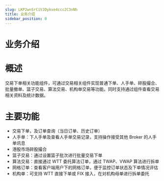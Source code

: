 ```yaml
---
slug: LKP2wnSrCiVJDykve4ccc2C3nNh
title: 业务介绍
sidebar_position: 0
---
```



# 业务介绍


# 概述


交易下单相关功能组件，可通过交易相关组件实现普通下单、人手单、碎股撮合、批量撤单、篮子交易、算法交易、机构单交易等功能。同时支持通过组件查看交易相关资料及统计数据。


# 主要功能

- 交易下单，及订单查询（当日订单、历史订单）
- 人手单：下人手单及查看人手单交易记录，支持操作接受其他 Broker 的人手单讯息
- 港股市场碎股撮合
- 篮子交易：通过设置篮子批次进行批量交易下单
- 算法交易：直接通过 WTT 委托算法订单，通过 TWAP、VWAP 算法进行拆单
- 网格订单：查看客户端用户下的网格订单，便于监控订单状态及下单情况评估
- 机构单：可支持 WTT 直接下单或 FIX 接入，在对机构母单进行拆单委托
